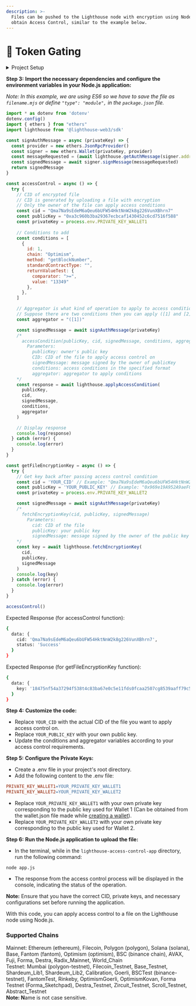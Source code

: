 ```yaml
---
description: >-
  Files can be pushed to the Lighthouse node with encryption using NodeJS to
  obtain Access Control, similar to the example below.
---
```


# 🚪 Token Gating

<details>

<summary>Project Setup</summary>

**Step 1:** **Create a new Node.js application and initialize it:**

* Open your terminal or command prompt.
* Navigate to the desired directory where you want to create the application.
* Run the following command to create a new Node.js application

```bash
mkdir lighthouse-access-control-app
cd lighthouse-access-control-app
npm init -y
```

**Step 2:** **Install the required dependencies:**

```shell
npm install dotenv ethers @lighthouse-web3/sdk
```



</details>

**Step 3:** **Import the necessary dependencies and configure the environment variables in your Node.js application:**

_Note: In this example, we are using ES6 so we have to save the file as `filename.mjs` or define `"type": "module",` in the `package.json` file._

```javascript
import * as dotenv from 'dotenv'
dotenv.config()
import { ethers } from "ethers"
import lighthouse from '@lighthouse-web3/sdk'

const signAuthMessage = async (privateKey) => {
  const provider = new ethers.JsonRpcProvider()
  const signer = new ethers.Wallet(privateKey, provider)
  const messageRequested = (await lighthouse.getAuthMessage(signer.address)).data.message
  const signedMessage = await signer.signMessage(messageRequested)
  return signedMessage
}

const accessControl = async () => {
  try {
    // CID of encrypted file
    // CID is generated by uploading a file with encryption
    // Only the owner of the file can apply access conditions
    const cid = "Qma7Na9sEdeM6aQeu6bUFW54HktNnW2k8g226VunXBhrn7"
    const publicKey = "0xa3c960b3ba29367ecbcaf1430452c6cd7516f588"
    const privateKey = process.env.PRIVATE_KEY_WALLET1
    
    // Conditions to add
    const conditions = [
      {
        id: 1,
        chain: "Optimism",
        method: "getBlockNumber",
        standardContractType: "",
        returnValueTest: {
          comparator: ">=",
          value: "13349"
        },
      },
    ]

    // Aggregator is what kind of operation to apply to access conditions
    // Suppose there are two conditions then you can apply ([1] and [2]), ([1] or [2]), !([1] and [2]).
    const aggregator = "([1])"

    const signedMessage = await signAuthMessage(privateKey)
    /*
      accessCondition(publicKey, cid, signedMessage, conditions, aggregator)
        Parameters:
          publicKey: owner's public key
          CID: CID of the file to apply access control on
          signedMessage: message signed by the owner of publicKey
          conditions: access conditions in the specified format
          aggregator: aggregator to apply conditions
    */
    const response = await lighthouse.applyAccessCondition(
      publicKey,
      cid,
      signedMessage,
      conditions,
      aggregator
    )

    // Display response
    console.log(response)
  } catch (error) {
    console.log(error)
  }
}

const getFileEncryptionKey = async () => {
  try {
    // Get key back after passing access control condition
    const cid = 'YOUR_CID' // Example: "Qma7Na9sEdeM6aQeu6bUFW54HktNnW2k8g226VunXBhrn7";
    const publicKey = 'YOUR_PUBLIC_KEY' // Example: "0x969e19A952A9aeF004e4F711eE481D72A59470B1";
    const privateKey = process.env.PRIVATE_KEY_WALLET2

    const signedMessage = await signAuthMessage(privateKey)
    /*
      fetchEncryptionKey(cid, publicKey, signedMessage)
        Parameters:
          cid: CID of the file
          publicKey: your public key
          signedMessage: message signed by the owner of the public key
    */
    const key = await lighthouse.fetchEncryptionKey(
      cid,
      publicKey,
      signedMessage
    )
    console.log(key)
  } catch (error) {
    console.log(error)
  }
}

accessControl()
```

Expected Response (for accessControl function):

```bash
{
  data: {
    cid: 'Qma7Na9sEdeM6aQeu6bUFW54HktNnW2k8g226VunXBhrn7',
    status: 'Success'
  }
}
```

Expected Response (for getFileEncryptionKey function):

```bash
{
  data: {
    key: '18475nf54a37294f538t4c83ba67e0c5e11fds0fcaa2507cg8539aaff79c5d82'
  }
}
```

**Step 4:** **Customize the code:**

* Replace `YOUR_CID` with the actual CID of the file you want to apply access control on.
* Replace `YOUR_PUBLIC_KEY` with your own public key.
* Update the conditions and aggregator variables according to your access control requirements.

**Step 5:** **Configure the Private Keys:**

* Create a .env file in your project's root directory.
* Add the following content to the .env file:

```makefile
PRIVATE_KEY_WALLET1=YOUR_PRIVATE_KEY_WALLET1
PRIVATE_KEY_WALLET2=YOUR_PRIVATE_KEY_WALLET2
```

* Replace `YOUR_PRIVATE_KEY_WALLET1` with your own private key corresponding to the public key used for Wallet 1 (Can be obtained from the wallet.json file made while [creating a wallet](https://docs.lighthouse.storage/lighthouse-1/cli-tool/cli-commands/create-wallet)).
* Replace `YOUR_PRIVATE_KEY_WALLET2` with your own private key corresponding to the public key used for Wallet 2.

**Step 6:** **Run the Node.js application to upload the file:**

* In the terminal, while in the `lighthouse-access-control-app` directory, run the following command:

```shell
node app.js
```

* The response from the access control process will be displayed in the console, indicating the status of the operation.

**Note:** Ensure that you have the correct CID, private keys, and necessary configurations set before running the application.

With this code, you can apply access control to a file on the Lighthouse node using Node.js.

### Supported Chains

Mainnet: Ethereum (ethereum), Filecoin, Polygon (polygon), Solana (solana), Base, Fantom (fantom), Optimism (optimism), BSC (binance chain), AVAX, Fuji, Forma, Destra, Radix\_Mainnet, World\_Chain\
Testnet: Mumbai (polygon-testnet), Filecoin\_Testnet, Base\_Testnet, Shardeum\_Lib1, Shardeum\_Lib2, Calibration, Goerli, BSCTest (binance-testnet), FantomTest, Rinkeby, OptimismGoerli, OptimismKovan, Forma Testnet (Forma\_Sketchpad), Destra\_Testnet, Zircuit\_Testnet, Scroll\_Testnet, Abstract\_Testnet\
**Note: N**ame is not case sensitive.
